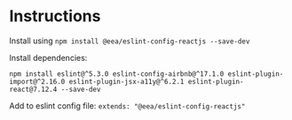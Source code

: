 # Instructions

Install using `npm install @eea/eslint-config-reactjs --save-dev`

Install dependencies:

`npm install eslint@^5.3.0 eslint-config-airbnb@^17.1.0 eslint-plugin-import@^2.16.0 eslint-plugin-jsx-a11y@^6.2.1 eslint-plugin-react@7.12.4 --save-dev`

Add to eslint config file:
`extends: "@eea/eslint-config-reactjs"`
